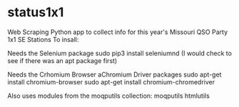 # status1x1
Web Scraping Python app to collect info for this year's Missouri QSO Party 1x1 SE Stations
To insall:

Needs the Selenium package
   sudo pip3 install seleniumnd  (I would check to see if there was an apt package first)

Needs the Crhomium Browser aChromium Driver packages
   sudo apt-get install chromium-browser
   sudo apt-get install chromium-chromedriver

Also uses modules from the moqputils collection:
   moqputils
   htmlutils
   
   
